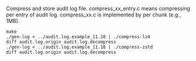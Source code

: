 Compress and store audit log file.
compress\_xx\_entry.c means compressing per entry of audit log.
compress\_xx.c is implemented by per chunk (e.g., 1MB).

```
make
./gen-log < ../audit.log.example_11.18 | ./compress-lz4
diff audit.log.origin audit.log.decompress
./gen-log < ../audit.log.example_11.18 | ./compress-zstd
diff audit.log.origin audit.log.decompress
```
